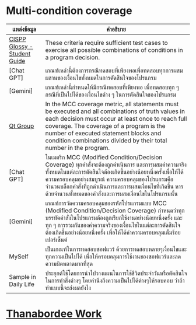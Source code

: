 # Multi-condition coverage

| แหล่งข้อมูล                              | คำอธิบาย                                                                                              |
|-----------------------------------------|-------------------------------------------------------------------------------------------------------|
| [CISPP Glossy - Student Guide](https://www.isc2.org/certifications/cissp/cissp-student-glossary) | These criteria require sufficient test cases to exercise all possible combinations of conditions in a program decision. |
| [Chat GPT] | เกณฑ์เหล่านี้ต้องการกรณีทดสอบที่เพียงพอเพื่อทดสอบทุกการผสมผสานของเงื่อนไขทั้งหมดในการตัดสินใจของโปรแกรม |
| [Gemini] | เกณฑ์เหล่านี้กำหนดให้มีกรณีทดสอบที่เพียงพอ เพื่อทดสอบทุก ๆ กรณีที่เป็นไปได้ของเงื่อนไขต่าง ๆ ในการตัดสินใจของโปรแกรม |
| [Qt Group](https://www.qt.io/product/quality-assurance/coco/feature-multiple-condition-coverage-mcc) | In the MCC coverage metric, all statements must be executed and all combinations of truth values in each decision must occur at least once to reach full coverage. The coverage of a program is the number of executed statement blocks and condition combinations divided by their total number in the program. |
| [Chat GPT] | ในเมตริก MCC (Modified Condition/Decision Coverage) ทุกคำสั่งจะต้องถูกดำเนินการ และการผสมค่าความจริงทั้งหมดในแต่ละการตัดสินใจต้องเกิดขึ้นอย่างน้อยหนึ่งครั้งเพื่อให้ได้ความครอบคลุมอย่างสมบูรณ์ ความครอบคลุมของโปรแกรมคือจำนวนบล็อกคำสั่งที่ถูกดำเนินการและการผสมเงื่อนไขที่เกิดขึ้น หารด้วยจำนวนทั้งหมดของคำสั่งและการผสมเงื่อนไขในโปรแกรมนั้น |
| [Gemini] | เกณฑ์การวัดความครอบคลุมของรหัสโปรแกรมแบบ MCC (Modified Condition/Decision Coverage) กำหนดว่าทุกบรรทัดคำสั่งในโปรแกรมต้องถูกเรียกใช้งานอย่างน้อยหนึ่งครั้ง และทุก ๆ การรวมกันของค่าความจริงของเงื่อนไขในแต่ละการตัดสินใจต้องเกิดขึ้นอย่างน้อยหนึ่งครั้ง เพื่อให้ได้ค่าความครอบคลุมเต็มร้อยเปอร์เซ็นต์ |
| MySelf                                  | เป็นเกณฑ์ในการทดสอบซอฟแวร์ ด้วยการทดสอบหลายๆเงื่อนไขและทุกความเป็นไปได้ เพื่อให้ครอบคลุมการใช้งานของซอฟแวร์และลดความผิดพลาดมากที่สุด |
| Sample in Daily Life                   | ประยุกต์ใช้โดยการนำไปวางแผนในการใช้ชีวิตประจำวันหรือตัดสินใจในการทำสิ่งต่างๆ โดยคำนึงถึงความเป็นไปได้ต่างๆให้รอบคอบ ว่าถ้าทำแบบนี้จะส่งผลยังไง |

# [Thanabordee Work](https://realalunda.github.io/multi-condition-coverage)
